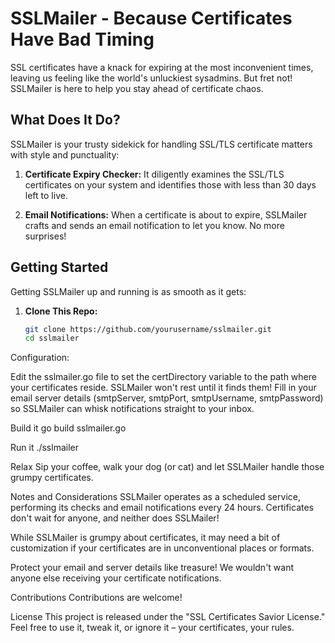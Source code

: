 # SSLMailer - Because Certificates Have Bad Timing

SSL certificates have a knack for expiring at the most inconvenient times, leaving us feeling like the world's unluckiest sysadmins. But fret not! SSLMailer is here to help you stay ahead of certificate chaos.

## What Does It Do?

SSLMailer is your trusty sidekick for handling SSL/TLS certificate matters with style and punctuality:

1. **Certificate Expiry Checker:** It diligently examines the SSL/TLS certificates on your system and identifies those with less than 30 days left to live.

2. **Email Notifications:** When a certificate is about to expire, SSLMailer crafts and sends an email notification to let you know. No more surprises!

## Getting Started

Getting SSLMailer up and running is as smooth as it gets:

1. **Clone This Repo:**

   ```bash
   git clone https://github.com/yourusername/sslmailer.git
   cd sslmailer
Configuration:

Edit the sslmailer.go file to set the certDirectory variable to the path where your certificates reside. SSLMailer won't rest until it finds them!
Fill in your email server details (smtpServer, smtpPort, smtpUsername, smtpPassword) so SSLMailer can whisk notifications straight to your inbox.

Build it
go build sslmailer.go

Run it 
./sslmailer

Relax
Sip your coffee, walk your dog (or cat) and let SSLMailer handle those grumpy certificates.

Notes and Considerations
SSLMailer operates as a scheduled service, performing its checks and email notifications every 24 hours. Certificates don't wait for anyone, and neither does SSLMailer!

While SSLMailer is grumpy about certificates, it may need a bit of customization if your certificates are in unconventional places or formats.

Protect your email and server details like treasure! We wouldn't want anyone else receiving your certificate notifications.

Contributions
Contributions are welcome!

License 
This project is released under the "SSL Certificates Savior License." Feel free to use it, tweak it, or ignore it – your certificates, your rules.
